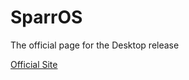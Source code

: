 # SparrOS
The official page for the Desktop release

<a href="https://sparrosdeveloperteam.github.io/sparros">Official Site</a>
